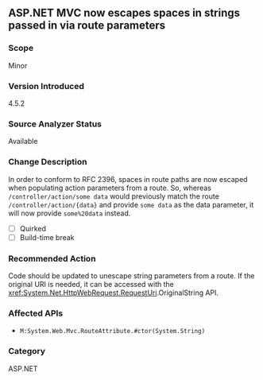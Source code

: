 ## ASP.NET MVC now escapes spaces in strings passed in via route parameters

### Scope
Minor

### Version Introduced
4.5.2

### Source Analyzer Status
Available

### Change Description
In order to conform to RFC 2396, spaces in route paths are now escaped when populating action parameters from a route. So, whereas  `/controller/action/some data` would previously match the route `/controller/action/{data}` and provide `some data` as the data parameter, it will now provide `some%20data` instead.

- [ ] Quirked
- [ ] Build-time break

### Recommended Action
Code should be updated to unescape string parameters from a route. If the original URI is needed, it can be accessed with the <xref:System.Net.HttpWebRequest.RequestUri>.OriginalString API.

### Affected APIs
* `M:System.Web.Mvc.RouteAttribute.#ctor(System.String)`

### Category
ASP.NET

<!--
    ### Notes
    Single-diagnostic compilation action analyzer
-->

<!-- breaking change id: 125 -->
